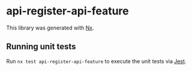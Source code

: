 # api-register-api-feature

This library was generated with [Nx](https://nx.dev).

## Running unit tests

Run `nx test api-register-api-feature` to execute the unit tests via [Jest](https://jestjs.io).
